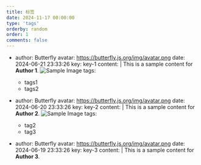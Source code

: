 ```yaml
---
title: 标签
date: 2024-11-17 00:00:00
type: 'tags'
orderby: random
order: 1
comments: false
---
```


- author: Butterfly
  avatar: https://butterfly.js.org/img/avatar.png
  date: 2024-06-21 23:33:26
  key: key-1
  content: |
    This is a sample content for **Author 1**.
    ![Sample Image](https://via.placeholder.com/150)
  tags:
    - tags1
    - tags2
- author: Butterfly
  avatar: https://butterfly.js.org/img/avatar.png
  date: 2024-06-20 23:33:26
  key: key-2
  content: |
    This is a sample content for **Author 2**.
    ![Sample Image](https://via.placeholder.com/150)
  tags:
    - tag2
    - tag3

- author: Butterfly
  avatar: https://butterfly.js.org/img/avatar.png
  date: 2024-06-19 23:33:26
  key: key-3
  content: |
    This is a sample content for **Author 3**.
